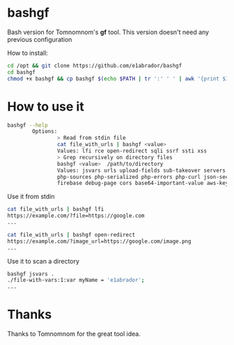 # bashgf

Bash version for Tomnomnom's <b>gf</b> tool. This version doesn't need any previous configuration

How to install:

````bash
cd /opt && git clone https://github.com/e1abrador/bashgf
cd bashgf 
chmod +x bashgf && cp bashgf $(echo $PATH | tr ':' ' ' | awk '{print $1}')
````

# How to use it 

````bash
bashgf --help
        Options:
                > Read from stdin file
                cat file_with_urls | bashgf <value>
                Values: lfi rce open-redirect sqli ssrf ssti xss
                > Grep recursively on directory files
                bashgf <value>  /path/to/directory
                Values: jsvars urls upload-fields sub-takeover servers keys aws-buckets
                php-sources php-serialized php-errors php-curl json-sec http-auth software
                firebase debug-page cors base64-important-value aws-keys
````

Use it from stdin

````bash
cat file_with_urls | bashgf lfi
https://example.com/?file=https://google.com
...

cat file_with_urls | bashgf open-redirect
https://example.com/?image_url=https://google.com/image.png
...
````

Use it to scan a directory

````bash
bashgf jsvars .
./file-with-vars:1:var myName = 'e1abrador';
...
````

# Thanks
Thanks to Tomnomnom for the great tool idea.


